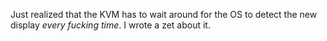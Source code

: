 Just realized that the KVM has to wait around for the OS to detect the
new display *every fucking time*. I wrote a zet about it.
